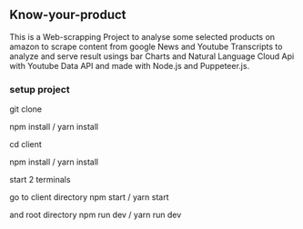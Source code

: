 ## Know-your-product

This is a Web-scrapping Project to analyse some selected products on amazon to scrape content from google News and Youtube Transcripts to analyze and serve result usings bar Charts and Natural Language Cloud Api with Youtube Data API and made with Node.js and Puppeteer.js.

### setup project

git clone <project link>

npm install / yarn install
  
cd client
  
npm install / yarn install
  
start 2 terminals
  
  go to client directory 
  npm start / yarn start
  
  and root directory
  npm run dev / yarn run dev
